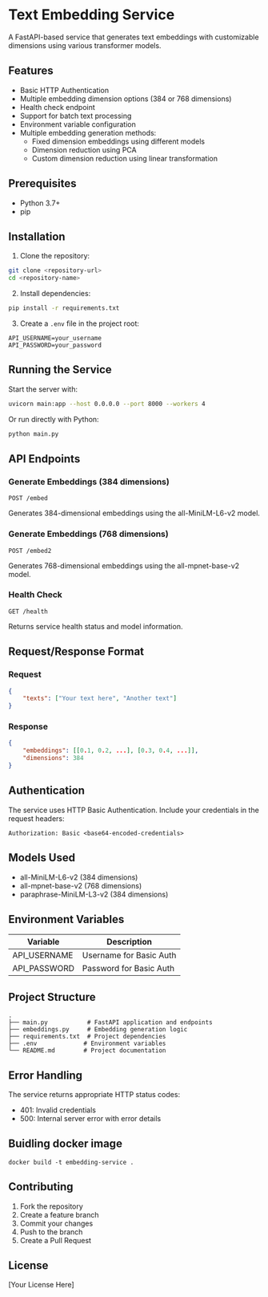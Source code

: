 # Text Embedding Service

A FastAPI-based service that generates text embeddings with customizable dimensions using various transformer models.

## Features

- Basic HTTP Authentication
- Multiple embedding dimension options (384 or 768 dimensions)
- Health check endpoint
- Support for batch text processing
- Environment variable configuration
- Multiple embedding generation methods:
  - Fixed dimension embeddings using different models
  - Dimension reduction using PCA
  - Custom dimension reduction using linear transformation

## Prerequisites

- Python 3.7+
- pip

## Installation

1. Clone the repository:
```bash
git clone <repository-url>
cd <repository-name>
```

2. Install dependencies:
```bash
pip install -r requirements.txt
```

3. Create a `.env` file in the project root:
```env
API_USERNAME=your_username
API_PASSWORD=your_password
```

## Running the Service

Start the server with:
```bash
uvicorn main:app --host 0.0.0.0 --port 8000 --workers 4
```

Or run directly with Python:
```bash
python main.py
```

## API Endpoints

### Generate Embeddings (384 dimensions)
```http
POST /embed
```
Generates 384-dimensional embeddings using the all-MiniLM-L6-v2 model.

### Generate Embeddings (768 dimensions)
```http
POST /embed2
```
Generates 768-dimensional embeddings using the all-mpnet-base-v2 model.

### Health Check
```http
GET /health
```
Returns service health status and model information.

## Request/Response Format

### Request
```json
{
    "texts": ["Your text here", "Another text"]
}
```

### Response
```json
{
    "embeddings": [[0.1, 0.2, ...], [0.3, 0.4, ...]],
    "dimensions": 384
}
```

## Authentication

The service uses HTTP Basic Authentication. Include your credentials in the request headers:
```
Authorization: Basic <base64-encoded-credentials>
```

## Models Used

- all-MiniLM-L6-v2 (384 dimensions)
- all-mpnet-base-v2 (768 dimensions)
- paraphrase-MiniLM-L3-v2 (384 dimensions)

## Environment Variables

| Variable | Description |
|----------|-------------|
| API_USERNAME | Username for Basic Auth |
| API_PASSWORD | Password for Basic Auth |

## Project Structure

```
.
├── main.py           # FastAPI application and endpoints
├── embeddings.py     # Embedding generation logic
├── requirements.txt  # Project dependencies
├── .env             # Environment variables
└── README.md        # Project documentation
```

## Error Handling

The service returns appropriate HTTP status codes:
- 401: Invalid credentials
- 500: Internal server error with error details

## Buidling docker image

`docker build -t embedding-service .`

## Contributing

1. Fork the repository
2. Create a feature branch
3. Commit your changes
4. Push to the branch
5. Create a Pull Request

## License

[Your License Here]